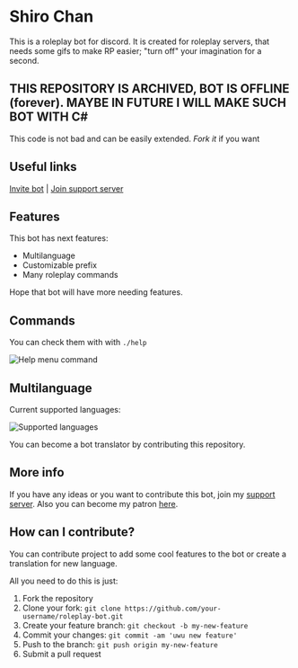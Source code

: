 # Shiro Chan

This is a roleplay bot for discord. It is created for roleplay servers, that needs some gifs to make RP easier; "turn off" your imagination for a second.

## THIS REPOSITORY IS ARCHIVED, BOT IS OFFLINE (forever). MAYBE IN FUTURE I WILL MAKE SUCH BOT WITH C#
This code is not bad and can be easily extended. *Fork it* if you want

## Useful links

[Invite bot](https://discord.com/oauth2/authorize?client_id=793544441863471134&permissions=321608&scope=bot%20applications.commands) | [Join support server](https://discord.gg/Hr6Z9nNE2d)

## Features

This bot has next features:

- Multilanguage
- Customizable prefix
- Many roleplay commands

Hope that bot will have more needing features.

## Commands

You can check them with with `./help`

![Help menu command](https://dmax.discowd.com/r/kpml1gdbe9a.png)

## Multilanguage

Current supported languages:

![Supported languages](https://dmax.discowd.com/r/kpml1oep49a.png)

You can become a bot translator by contributing this repository.

## More info

If you have any ideas or you want to contribute this bot, join my [support server](https://discord.gg/Hr6Z9nNE2d). Also you can become my patron [here](https://patreon.com/dmax_programmer).

## How can I contribute?

You can contribute project to add some cool features to the bot or create a translation for new language.

All you need to do this is just:

1. Fork the repository
2. Clone your fork: `git clone https://github.com/your-username/roleplay-bot.git`
3. Create your feature branch: `git checkout -b my-new-feature`
4. Commit your changes: `git commit -am 'uwu new feature'`
5. Push to the branch: `git push origin my-new-feature`
6. Submit a pull request
